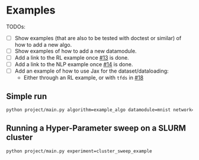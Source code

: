 # Examples

TODOs:

- [ ] Show examples (that are also to be tested with doctest or similar) of how to add a new algo.
- [ ] Show examples of how to add a new datamodule.
- [ ] Add a link to the RL example once [#13](https://github.com/mila-iqia/ResearchTemplate/issues/13) is done.
- [ ] Add a link to the NLP example once [#14](https://github.com/mila-iqia/ResearchTemplate/issues/14) is done.
- [ ] Add an example of how to use Jax for the dataset/dataloading:
    - Either through an RL example, or with `tfds` in [#18](https://github.com/mila-iqia/ResearchTemplate/issues/18)

## Simple run

```bash
python project/main.py algorithm=example_algo datamodule=mnist network=fcnet
```

## Running a Hyper-Parameter sweep on a SLURM cluster

```bash
python project/main.py experiment=cluster_sweep_example
```
